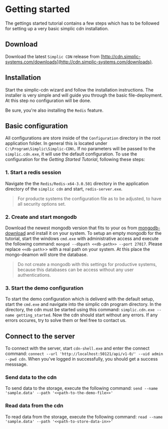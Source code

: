 Getting started
===
The gettings started tutorial contains a few steps which has to be followed for setting up a very basic simplic cdn installation.

## Download

Download the latest `Simplic CDN` release from [http://cdn.simplic-systems.com/downloads](http://cdn.simplic-systems.com/downloads).

## Installation

Start the simplic-cdn wizard and follow the installation instructions. The installer is very simple and will guide you through
the basic file-deployment. At this step no configuration will be done.

Be sure, you're also installing the `Redis` feature.

## Basic configuration

All configurations are store inside of the `Configuration` directory in the root application folder.
In general this is located under `C:\Program\Simplic\Simplic-CDN\`. If no parameters will be passed
to the `simplic.cdn.exe`, it will use the default configuration. To use the configuration for the 
*Getting Started Tutorial*, following these steps:

### 1. Start a redis session

Navigate the the `Redis/Redis-x64-3.0.501` directory in the application directory of the `simplic cdn` and start,
`redis-server.exe`.

> For producte systems the configuration file as to be adjusted, to have all security options set.

### 2. Create and start mongodb

Download the newest mongodb version that fits to your os from [mongodb-download](https://www.mongodb.com/download-center#community) and install
it on your system. To setup an empty mongodb for the tutorial, start the windows `cmd.exe` with administrative
access and execute the following command: `mongod --dbpath <<db-path>> --port 27017`. Please replace `<<db-path`>>
with a real path on your system. At this place the mongo-deamon will store the database.

> Do not create a mongodb with this settings for productive systems, because this databases can be access
> without any user authentications.

### 3. Start the demo configuration

To start the demo configuration which is deliverd with the default setup, start the `cmd.exe` and navigate
into the simplic cdn program directory. In the directory, the cdn must be started using this command: `simplic.cdn.exe --name getting_started`.
Now the cdn should start without any errors. If any errors occures, try to solve them or feel free to contact us. 

## Connect to the server

To connect with the server, start `cdn-shell.exe` and enter the connect command: 
`connect --url 'http://localhost:50121/api/v1-0/' --uid admin --pwd cdn`. When you've logged in successfully,
you should get a success messsage.

### Send data to the cdn

To send data to the storage, execute the following command: `send --name 'sample.data' --path '<<path-to-the-demo-file>>'`

### Read data from the cdn

To read data from the storage, execute the following command: `read --name 'sample.data' --path '<<path-to-store-data-in>>'`